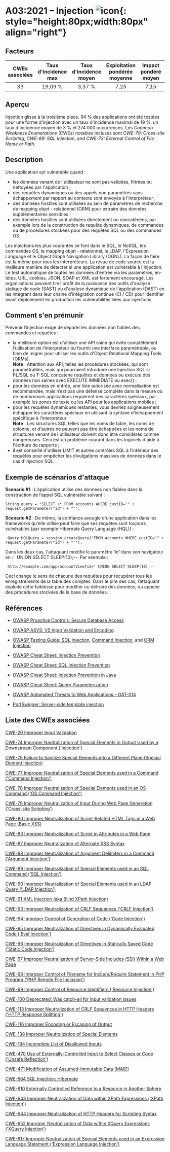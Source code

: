 # A03:2021 – Injection    ![icon](assets/TOP_10_Icons_Final_Injection.png){: style="height:80px;width:80px" align="right"} 

## Facteurs

| CWEs associées | Taux d'incidence max | Taux d'incidence moyen | Exploitation pondérée moyenne | Impact pondéré moyen | Couverture max | Couverture moyenne | Nombre total d'occurrences | Nombre total de CVEs |
|:--------------:|:--------------------:|:----------------------:|:-----------------------------:|:--------------------:|:--------------:|:------------------:|:--------------------------:|:--------------------:|
|       33       |       19,09 %        |         3,37 %         |             7,25              |         7,15         |    94,04 %     |      47,90 %       |          274 228           |        32 078        |

## Aperçu

Injection glisse à la troisième place. 94&nbsp;% des applications ont été testées pour une forme d'injection avec un taux d'incidence maximal de 19&nbsp;%, un taux d'incidence moyen de 3&nbsp;% et 274&nbsp;000 occurrences. Les *Common Weakness Enumerations* (CWEs) notables incluses sont *CWE-79: Cross-site Scripting*, *CWE-89: SQL Injection*, and *CWE-73: External Control of File Name or Path*.

## Description 

Une application est vulnérable quand :

- les données venant de l'utilisateur ne sont pas validées, filtrées ou nettoyées par l'application&nbsp;;
- des requêtes dynamiques ou des appels non paramétrés sans échappement par rapport au contexte sont envoyés à l'interpréteur&nbsp;;
- des données hostiles sont utilisées au sein de paramètres de recherche de mapping objet - relationnel (ORM) pour extraire des données supplémentaires sensibles&nbsp;;
- des données hostiles sont utilisées directement ou concaténées, par exemple lors de la construction de requête dynamiques, de commandes ou de procédures stockées pour des requêtes SQL ou des commandes OS.

Les injections les plus courantes se font dans le SQL, le NoSQL, les commandes OS, le mapping objet - relationnel, le LDAP, l'Expression Language et le Object Graph Navigation Library (OGNL). La façon de faire est la même pour tous les interpréteurs. La revue de code source est la meilleure manière de détecter si une application est vulnérable à l'injection. Le test automatique de toutes les données d'entrée via les paramètres, en-têtes, URL, cookies, JSON, SOAP et XML est fortement encouragé. Les organisations peuvent tirer profit de la puissance des outils d'analyse statique de code (SAST) ou d'analyse dynamique de l'application (DAST) en les intégrant dans leur chaine d'intégration continue (CI / CD) pour identifier avant déploiement en production les vulnérabilités liées aux injections.

## Comment s'en prémunir

Prévenir l’injection exige de séparer les données non fiables des commandes et requêtes :

- la meilleure option est d’utiliser une API saine qui évite complètement l’utilisation de l’interpréteur ou fournit une interface paramétrable, ou bien de migrer pour utiliser les outils d'Object Relational Mapping Tools (ORMs).<br/>**Note** : Attention aux API, telles les procédures stockées, qui sont paramétrables, mais qui pourraient introduire une Injection SQL si PL/SQL ou T-SQL concatène requêtes et données ou exécute des données non saines avec EXECUTE IMMEDIATE ou exec() ;
- pour les données en entrée, une liste autorisée avec normalisation est recommandée, mais n’est pas une défense complète dans la mesure où de nombreuses applications requièrent des caractères spéciaux, par exemple les zones de texte ou les API pour les applications mobiles ;
- pour les requêtes dynamiques restantes, vous devriez soigneusement échapper les caractères spéciaux en utilisant la syntaxe d’échappement spécifique à l’interpréteur.<br/>**Note** : Les structures SQL telles que les noms de table, les noms de colonne, et d'autres ne peuvent pas être échappées et les noms de structures venant de l'utilisateur doivent donc être considérés comme dangereuses. Ceci est un problème courant dans les logiciels d'aide à l'écriture de rapports ;
- il est conseillé d'utiliser LIMIT et autres contrôles SQL à l'intérieur des requêtes pour empêcher les divulgations massives de données dans le cas d'injection SQL.

## Exemple de scénarios d'attaque

**Scenario #1** : L’application utilise des données non fiables dans la construction de l’appel SQL vulnérable suivant :
```
String query = "SELECT \* FROM accounts WHERE custID='" + request.getParameter("id") + "'";
```

**Scenario #2** : De même, la confiance aveugle d'une application dans les frameworks qu'elle utilise peut faire que ses requêtes sont toujours vulnérables (par exemple Hibernate Query Language (HQL)) :
```
 Query HQLQuery = session.createQuery("FROM accounts WHERE custID='" + request.getParameter("id") + "'");
```

Dans les deux cas, l'attaquant modifie le paramètre ‘id’ dans son navigateur en : ' UNION SELECT SLEEP(10);--. Par exemple :
```
 http://example.com/app/accountView?id=' UNION SELECT SLEEP(10);--
```

Ceci change le sens de chacune des requêtes pour récupérer tous les enregistrements de la table des comptes. Dans le pire des cas, l’attaquant exploite cette faiblesse pour modifier ou détruire des données, ou appeler des procédures stockées de la base de données.

## Références

-   [OWASP Proactive Controls: Secure Database Access](https://owasp.org/www-project-proactive-controls/v3/en/c3-secure-database)

-   [OWASP ASVS: V5 Input Validation and Encoding](https://owasp.org/www-project-application-security-verification-standard)

-   [OWASP Testing Guide: SQL Injection,](https://owasp.org/www-project-web-security-testing-guide/latest/4-Web_Application_Security_Testing/07-Input_Validation_Testing/05-Testing_for_SQL_Injection) [Command Injection](https://owasp.org/www-project-web-security-testing-guide/latest/4-Web_Application_Security_Testing/07-Input_Validation_Testing/12-Testing_for_Command_Injection),
    and [ORM Injection](https://owasp.org/www-project-web-security-testing-guide/latest/4-Web_Application_Security_Testing/07-Input_Validation_Testing/05.7-Testing_for_ORM_Injection)

-   [OWASP Cheat Sheet: Injection Prevention](https://cheatsheetseries.owasp.org/cheatsheets/Injection_Prevention_Cheat_Sheet.html)

-   [OWASP Cheat Sheet: SQL Injection Prevention](https://cheatsheetseries.owasp.org/cheatsheets/SQL_Injection_Prevention_Cheat_Sheet.html)

-   [OWASP Cheat Sheet: Injection Prevention in Java](https://cheatsheetseries.owasp.org/cheatsheets/Injection_Prevention_Cheat_Sheet_in_Java.html)

-   [OWASP Cheat Sheet: Query Parameterization](https://cheatsheetseries.owasp.org/cheatsheets/Query_Parameterization_Cheat_Sheet.html)

-   [OWASP Automated Threats to Web Applications – OAT-014](https://owasp.org/www-project-automated-threats-to-web-applications/)

-   [PortSwigger: Server-side template injection](https://portswigger.net/kb/issues/00101080_serversidetemplateinjection)

## Liste des CWEs associées

[CWE-20 Improper Input Validation](https://cwe.mitre.org/data/definitions/20.html)

[CWE-74 Improper Neutralization of Special Elements in Output Used by a
Downstream Component ('Injection')](https://cwe.mitre.org/data/definitions/74.html)

[CWE-75 Failure to Sanitize Special Elements into a Different Plane
(Special Element Injection)](https://cwe.mitre.org/data/definitions/75.html)

[CWE-77 Improper Neutralization of Special Elements used in a Command
('Command Injection')](https://cwe.mitre.org/data/definitions/77.html)

[CWE-78 Improper Neutralization of Special Elements used in an OS Command
('OS Command Injection')](https://cwe.mitre.org/data/definitions/78.html)

[CWE-79 Improper Neutralization of Input During Web Page Generation
('Cross-site Scripting')](https://cwe.mitre.org/data/definitions/79.html)

[CWE-80 Improper Neutralization of Script-Related HTML Tags in a Web Page
(Basic XSS)](https://cwe.mitre.org/data/definitions/80.html)

[CWE-83 Improper Neutralization of Script in Attributes in a Web Page](https://cwe.mitre.org/data/definitions/83.html)

[CWE-87 Improper Neutralization of Alternate XSS Syntax](https://cwe.mitre.org/data/definitions/87.html)

[CWE-88 Improper Neutralization of Argument Delimiters in a Command ('Argument Injection')](https://cwe.mitre.org/data/definitions/88.html)

[CWE-89 Improper Neutralization of Special Elements used in an SQL Command ('SQL Injection')](https://cwe.mitre.org/data/definitions/89.html)

[CWE-90 Improper Neutralization of Special Elements used in an LDAP Query ('LDAP Injection')](https://cwe.mitre.org/data/definitions/90.html)

[CWE-91 XML Injection (aka Blind XPath Injection)](https://cwe.mitre.org/data/definitions/91.html)

[CWE-93 Improper Neutralization of CRLF Sequences ('CRLF Injection')](https://cwe.mitre.org/data/definitions/93.html)

[CWE-94 Improper Control of Generation of Code ('Code Injection')](https://cwe.mitre.org/data/definitions/94.html)

[CWE-95 Improper Neutralization of Directives in Dynamically Evaluated Code ('Eval Injection')](https://cwe.mitre.org/data/definitions/95.html)

[CWE-96 Improper Neutralization of Directives in Statically Saved Code ('Static Code Injection')](https://cwe.mitre.org/data/definitions/96.html)

[CWE-97 Improper Neutralization of Server-Side Includes (SSI) Within a Web Page](https://cwe.mitre.org/data/definitions/97.html)

[CWE-98 Improper Control of Filename for Include/Require Statement in PHP Program ('PHP Remote File Inclusion')](https://cwe.mitre.org/data/definitions/98.html)

[CWE-99 Improper Control of Resource Identifiers ('Resource Injection')](https://cwe.mitre.org/data/definitions/99.html)

[CWE-100 Deprecated: Was catch-all for input validation issues](https://cwe.mitre.org/data/definitions/100.html)

[CWE-113 Improper Neutralization of CRLF Sequences in HTTP Headers ('HTTP Response Splitting')](https://cwe.mitre.org/data/definitions/113.html)

[CWE-116 Improper Encoding or Escaping of Output](https://cwe.mitre.org/data/definitions/116.html)

[CWE-138 Improper Neutralization of Special Elements](https://cwe.mitre.org/data/definitions/138.html)

[CWE-184 Incomplete List of Disallowed Inputs](https://cwe.mitre.org/data/definitions/184.html)

[CWE-470 Use of Externally-Controlled Input to Select Classes or Code ('Unsafe Reflection')](https://cwe.mitre.org/data/definitions/470.html)

[CWE-471 Modification of Assumed-Immutable Data (MAID)](https://cwe.mitre.org/data/definitions/471.html)

[CWE-564 SQL Injection: Hibernate](https://cwe.mitre.org/data/definitions/564.html)

[CWE-610 Externally Controlled Reference to a Resource in Another Sphere](https://cwe.mitre.org/data/definitions/610.html)

[CWE-643 Improper Neutralization of Data within XPath Expressions ('XPath Injection')](https://cwe.mitre.org/data/definitions/643.html)

[CWE-644 Improper Neutralization of HTTP Headers for Scripting Syntax](https://cwe.mitre.org/data/definitions/644.html)

[CWE-652 Improper Neutralization of Data within XQuery Expressions ('XQuery Injection')](https://cwe.mitre.org/data/definitions/652.html)

[CWE-917 Improper Neutralization of Special Elements used in an Expression Language Statement ('Expression Language Injection')](https://cwe.mitre.org/data/definitions/917.html)
